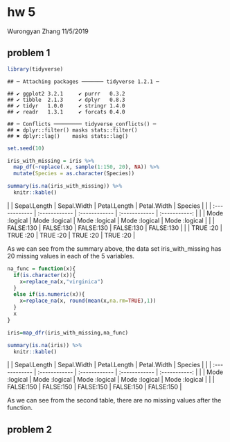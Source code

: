 hw 5
================
Wurongyan Zhang
11/5/2019

## problem 1

``` r
library(tidyverse)
```

    ## ─ Attaching packages ─────── tidyverse 1.2.1 ─

    ## ✔ ggplot2 3.2.1     ✔ purrr   0.3.2
    ## ✔ tibble  2.1.3     ✔ dplyr   0.8.3
    ## ✔ tidyr   1.0.0     ✔ stringr 1.4.0
    ## ✔ readr   1.3.1     ✔ forcats 0.4.0

    ## ─ Conflicts ───────── tidyverse_conflicts() ─
    ## ✖ dplyr::filter() masks stats::filter()
    ## ✖ dplyr::lag()    masks stats::lag()

``` r
set.seed(10)

iris_with_missing = iris %>% 
  map_df(~replace(.x, sample(1:150, 20), NA)) %>%
  mutate(Species = as.character(Species))
```

``` r
summary(is.na(iris_with_missing)) %>% 
  knitr::kable()
```

|  | Sepal.Length  | Sepal.Width   | Petal.Length  | Petal.Width   |    Species    |
|  | :------------ | :------------ | :------------ | :------------ | :-----------: |
|  | Mode :logical | Mode :logical | Mode :logical | Mode :logical | Mode :logical |
|  | FALSE:130     | FALSE:130     | FALSE:130     | FALSE:130     |   FALSE:130   |
|  | TRUE :20      | TRUE :20      | TRUE :20      | TRUE :20      |   TRUE :20    |

As we can see from the summary above, the data set iris\_with\_missing
has 20 missing values in each of the 5 variables.

``` r
na_func = function(x){
  if(is.character(x)){
    x=replace_na(x,"virginica")
  }
  else if(is.numeric(x)){
    x=replace_na(x, round(mean(x,na.rm=TRUE),1))
  }
  x
}

iris=map_dfr(iris_with_missing,na_func)

summary(is.na(iris)) %>% 
  knitr::kable()
```

|  | Sepal.Length  | Sepal.Width   | Petal.Length  | Petal.Width   |    Species    |
|  | :------------ | :------------ | :------------ | :------------ | :-----------: |
|  | Mode :logical | Mode :logical | Mode :logical | Mode :logical | Mode :logical |
|  | FALSE:150     | FALSE:150     | FALSE:150     | FALSE:150     |   FALSE:150   |

As we can see from the second table, there are no missing values after
the function.

## problem 2
